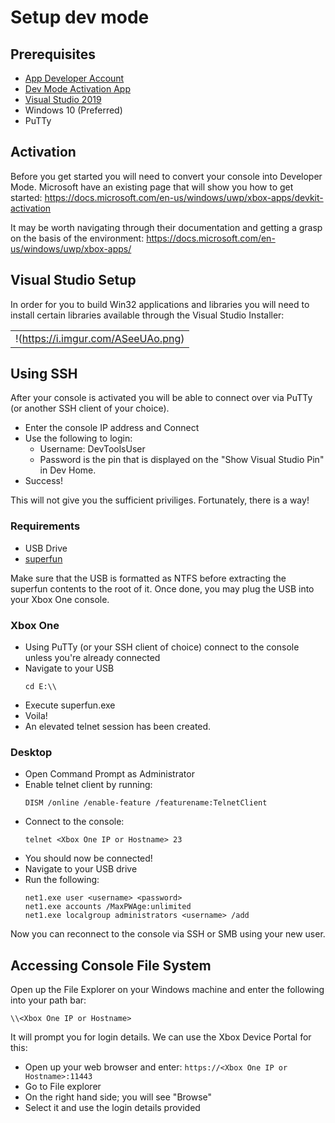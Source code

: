 <!-- TITLE: Setup Dev Mode -->
<!-- SUBTITLE: A quick summary of Setup Dev Mode -->

# Setup dev mode
## Prerequisites

  - [App Developer Account](https://developer.microsoft.com/en-us/store/register)
  - [Dev Mode Activation App](https://www.microsoft.com/en-gb/p/dev-mode-activation/9vwgnh0vbn60)
  - [Visual Studio 2019](https://visualstudio.microsoft.com/vs/)
  - Windows 10 (Preferred)
  - PuTTy

## Activation

Before you get started you will need to convert your console into
Developer Mode. Microsoft have an existing page that will show you how
to get started:
<https://docs.microsoft.com/en-us/windows/uwp/xbox-apps/devkit-activation>

It may be worth navigating through their documentation and getting a
grasp on the basis of the environment:
<https://docs.microsoft.com/en-us/windows/uwp/xbox-apps/>

## Visual Studio Setup

In order for you to build Win32 applications and libraries you will need
to install certain libraries available through the Visual Studio
Installer:

|                                   |
| --------------------------------- |
| !(https://i.imgur.com/ASeeUAo.png) |

## Using SSH

After your console is activated you will be able to connect over via
PuTTy (or another SSH client of your choice).

  - Enter the console IP address and Connect
  - Use the following to login:
      - Username: DevToolsUser
      - Password is the pin that is displayed on the "Show Visual Studio
        Pin" in Dev Home.
  - Success\!

This will not give you the sufficient priviliges. Fortunately, there is
a way\!

### Requirements

  - USB Drive
  - [superfun](https://gbatemp.net/threads/new-dev-mode-privilege-escalation-exploit-published.540656/)

Make sure that the USB is formatted as NTFS before extracting the
superfun contents to the root of it. Once done, you may plug the USB
into your Xbox One console.

### Xbox One

  - Using PuTTy (or your SSH client of choice) connect to the console
    unless you're already connected
  - Navigate to your USB
    ```
    cd E:\\
    ```
  - Execute superfun.exe
  - Voila\!
  - An elevated telnet session has been created.

### Desktop

  - Open Command Prompt as Administrator
  - Enable telnet client by running:
      ```
      DISM /online /enable-feature /featurename:TelnetClient
      ```
  - Connect to the console:
      ```
      telnet <Xbox One IP or Hostname> 23
      ```
  - You should now be connected\!
  - Navigate to your USB drive
  - Run the following:
      ```
      net1.exe user <username> <password>
      net1.exe accounts /MaxPWAge:unlimited
      net1.exe localgroup administrators <username> /add
      ```

Now you can reconnect to the console via SSH or SMB using your new user.

## Accessing Console File System

Open up the File Explorer on your Windows machine and enter the
following into your path bar:

```
\\<Xbox One IP or Hostname>
```

It will prompt you for login details. We can use the Xbox Device Portal
for this:

  - Open up your web browser and enter:
    `https://<Xbox One IP or Hostname>:11443`
  - Go to File explorer
  - On the right hand side; you will see "Browse"
  - Select it and use the login details provided